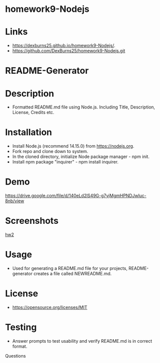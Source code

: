 # homework9-Nodejs


 # Links 
 
 - https://dexburns25.github.io/homework9-Nodejs/.
 - https://github.com/DexBurns25/homework9-Nodejs.git
 

# README-Generator



# Description
- Formatted README.md file using Node.js. Including Title, Description, License, Credits etc.


# Installation
- Install Node.js (recommend 14.15.0) from https://nodejs.org.
- Fork repo and clone down to system.
- In the cloned directory, initialize Node package manager - npm init.
- Install npm package "inquirer" - npm install inquirer.

# Demo
https://drive.google.com/file/d/140eLd2lS49G-g7yjMgmHPNDJwluc-8nb/view

# Screenshots 
[hw2](https://user-images.githubusercontent.com/71415601/106977940-42627180-6729-11eb-8034-5a6833f67f60.JPG)


# Usage
- Used for generating a README.md file for your projects, README-generator creates a file called NEWREADME.md.

# License
- https://opensource.org/licenses/MIT





# Testing
- Answer prompts to test usability and verify README.md is in correct format.


Questions
